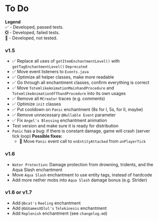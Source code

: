 # To Do
**Legend** <br>
✅ - Developed, passed tests.<br>
❎ - Developed, failed tests.<br>
🚩 - Developed, not tested.


### v1.5
- ✅ Replace all uses of `getItemEnchantmentLevel()` with `getTagEnchantmentLevel()` `Deprecated`
- ✅ Move event listeners to `Events.java`
- ✅ Optimize all helper classes, make more readable
- ✅ Go through all enchantment classes, confirm everything is correct
- ✅ Move `TotemlikeAnimationMainhandProcedure` and `TotemlikeAnimationOffhandProcedure` into its own usages
- ✅ Remove all `MCreator` traces (e.g. comments)
- ✅ Optimize `init` classes
- ✅ Put cooldown on `Panic` enchantment (8s for I, 5s, for II, maybe)
- ✅ Remove unnecessary `@Nullable Event` parameter
- ✅ Fix `Angel's Blessing` enchantment animation
- Test version and make sure it is ready for distribution
- `Panic` has a bug: if there is constant damage, game will crash (server tick loop) **Possible fixes:**
  - 🚩 Move `Panic` event call to `onEntityAttacked` from `onPlayerTick`


### v1.6
- `Water Protection`: Damage protection from drowning, tridents, and the Aqua Slash enchantment
- Move `Aqua Slash` enchantment to use entity tags, instead of hardcode
- Add more nether mobs into `Aqua Slash` damage bonus (e.g. Strider)


### v1.6 or v1.7
- Add `@bcat's` `Reeling` enchantment
- Add `@GGGamesXDlol's` `Telekinesis` enchantment
- Add `Replenish` enchantment (see `changelog.md`)
